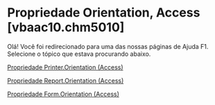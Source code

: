 
# Propriedade Orientation, Access [vbaac10.chm5010]

Olá! Você foi redirecionado para uma das nossas páginas de Ajuda F1. Selecione o tópico que estava procurando abaixo.

[Propriedade Printer.Orientation (Access)](http://msdn.microsoft.com/library/274c875b-dcea-1534-3215-132001bbf53f%28Office.15%29.aspx)

[Propriedade Report.Orientation (Access)](http://msdn.microsoft.com/library/46687f4f-77e2-d9c3-ed12-5df0a8abc2bb%28Office.15%29.aspx)

[Propriedade Form.Orientation (Access)](http://msdn.microsoft.com/library/25a13b75-48b7-69bd-4d70-e9aa8a94652e%28Office.15%29.aspx)
